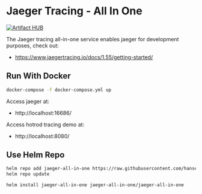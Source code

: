# Jaeger Tracing - All In One

[![Artifact HUB](https://img.shields.io/endpoint?url=https://artifacthub.io/badge/repository/jaeger-all-in-one)](https://artifacthub.io/packages/search?repo=jaeger-all-in-one)

The Jaeger tracing all-in-one service enables jaeger for development purposes, check out:
- https://www.jaegertracing.io/docs/1.55/getting-started/

## Run With Docker
```bash
docker-compose -f docker-compose.yml up
```

Access jaeger at: 
- http://localhost:16686/

Access hotrod tracing demo at: 
- http://localhost:8080/

## Use Helm Repo
```bash
helm repo add jaeger-all-in-one https://raw.githubusercontent.com/hansehe/jaeger-all-in-one/master/helm/charts
helm repo update
```
```bash
helm install jaeger-all-in-one jaeger-all-in-one/jaeger-all-in-one
```

